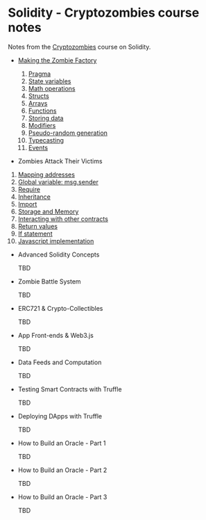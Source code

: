 # Solidity - Cryptozombies course notes
Notes from the [Cryptozombies](https://cryptozombies.io) course on Solidity.

* [Making the Zombie Factory](01%20-%20Making%20the%20Zombie%20Factory.md)
  1. [Pragma](01%20-%20Making%20the%20Zombie%20Factory.md#pragma)
  2. [State variables](01%20-%20Making%20the%20Zombie%20Factory.md#state-variables)
  3. [Math operations](01%20-%20Making%20the%20Zombie%20Factory.md#math-operations)
  4. [Structs](01%20-%20Making%20the%20Zombie%20Factory.md#structs)
  5. [Arrays](01%20-%20Making%20the%20Zombie%20Factory.md#arrays)
  6. [Functions](01%20-%20Making%20the%20Zombie%20Factory.md#functions)
  7. [Storing data](01%20-%20Making%20the%20Zombie%20Factory.md#storing-data)
  8. [Modifiers](01%20-%20Making%20the%20Zombie%20Factory.md#modifiers)
  9. [Pseudo-random generation](01%20-%20Making%20the%20Zombie%20Factory.md#pseudo-random-generation)
  10. [Typecasting](01%20-%20Making%20the%20Zombie%20Factory.md#typecasting)
  11. [Events](01%20-%20Making%20the%20Zombie%20Factory.md#events)

* Zombies Attack Their Victims

1. [Mapping addresses](02%20-%20Zombies%20Attack%20their%20Victims.md#mapping-addresses)
2. [Global variable: msg.sender](02%20-%20Zombies%20Attack%20their%20Victims.md#global-variable-msgsender)
3. [Require](02%20-%20Zombies%20Attack%20their%20Victims.md#require)
4. [Inheritance](02%20-%20Zombies%20Attack%20their%20Victims.md#inheritance)
5. [Import](02%20-%20Zombies%20Attack%20their%20Victims.md#import)
6. [Storage and Memory](02%20-%20Zombies%20Attack%20their%20Victims.md#storage-and-memory)
7. [Interacting with other contracts](02%20-%20Zombies%20Attack%20their%20Victims.md#interacting-with-other-contracts)
8. [Return values](02%20-%20Zombies%20Attack%20their%20Victims.md#return-values)
9. [If statement](02%20-%20Zombies%20Attack%20their%20Victims.md#if-statement)
10. [Javascript implementation](02%20-%20Zombies%20Attack%20their%20Victims.md#javascript-implementation)


* Advanced Solidity Concepts

  TBD

* Zombie Battle System

  TBD

* ERC721 & Crypto-Collectibles

  TBD

* App Front-ends & Web3.js

  TBD

* Data Feeds and Computation

  TBD

* Testing Smart Contracts with Truffle

  TBD

* Deploying DApps with Truffle

  TBD

* How to Build an Oracle - Part 1

  TBD

* How to Build an Oracle - Part 2

  TBD

* How to Build an Oracle - Part 3

  TBD